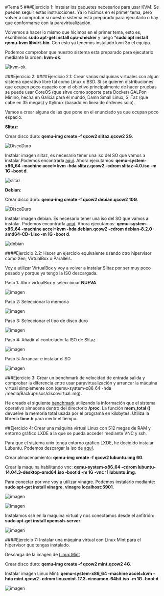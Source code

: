 #Tema 5
###Ejercicio 1: Instalar los paquetes necesarios para usar KVM. Se pueden seguir estas instrucciones. Ya lo hicimos en el primer tema, pero volver a comprobar si nuestro sistema está preparado para ejecutarlo o hay que conformarse con la paravirtualización.

Volvemos a hacer lo mismo que hicimos en el primer tema, esto es, escribimos **sudo apt-get install cpu-checker** y luego ***sudo apt install qemu-kvm libvirt-bin**. Con esto ya tenemos instalado kvm 3n el equipo.

Podemos comprobar que nuestro sistema esta preparado para ejecutarlo mediante la orden: **kvm-ok**.

![kvm-ok](https://i.gyazo.com/f7dfe9b295be29923e0284acda75f68a.png)

###Ejercicio 2:
####Ejercicio 2.1: Crear varias máquinas virtuales con algún sistema operativo libre tal como Linux o BSD. Si se quieren distribuciones que ocupen poco espacio con el objetivo principalmente de hacer pruebas se puede usar CoreOS (que sirve como soporte para Docker) GALPon Minino, hecha en Galicia para el mundo, Damn Small Linux, SliTaz (que cabe en 35 megas) y ttylinux (basado en línea de órdenes solo).

Vamos a crear alguna de las que pone en el enunciado ya que ocupan poco espacio.

**Slitaz**: 

Crear disco duro: **qemu-img create -f qcow2 slitaz.qcow2 2G**.

![DiscoDuro](https://i.gyazo.com/dfc6c5271a9d1febaf383a37d1c66852.png)

Instalar imagen slitaz, es necesario tener una iso del SO que vamos a instalar.Podemos encontrarla [aquí](http://www.slitaz.org/en/get/).
Ahora ejecutamos: **qemu-system-x86_64 -machine accel=kvm -hda slitaz.qcow2 -cdrom slitaz-4.0.iso -m 1G -boot d**.

![slitaz](https://i.gyazo.com/e9110d3cb82baa8e45cfc1d7e831ab48.png)

**Debian**:

Crear disco duro: **qemu-img create -f qcow2 debian.qcow2 10G**.

![DiscoDuro](https://i.gyazo.com/1b0f743853c5e6d9f3d351cdd3217a4d.png)

Instalar imagen debian. Es necesario tener una iso del SO que vamos a instalar. Podemos encontrarla [aquí](http://cdimage.debian.org/debian-cd/8.2.0/amd64/iso-cd/).
Ahora ejecutamos: **qemu-system-x86_64 -machine accel=kvm -hda debian.qcow2 -cdrom debian-8.2.0-amd64-CD-1.iso -m 1G -boot d**.

![debian](https://i.gyazo.com/9fe04a3382a2d9feff460741ab6e70f5.png)

####Ejercicio 2.2: Hacer un ejercicio equivalente usando otro hipervisor como Xen, VirtualBox o Parallels.

Voy a utilizar VirtualBox y voy a volver a instalar Slitaz por ser muy poco pesado y porque ya tengo la ISO descargada.

Paso 1: Abrir virtualBox y seleccionar **NUEVA**.

![imagen](https://i.gyazo.com/8286570b17aef69e96d60128d09cebb4.png)

Paso 2: Seleccionar la memoria

![imagen](https://i.gyazo.com/c48d20726ec7e4af025599f826c48b09.png)

Paso 3: Seleccionar el tipo de disco duro

![imagen](https://i.gyazo.com/5f02daa5a39caee8676086859297c4cd.png)

Paso 4: Añadir al controlador la ISO de Slitaz

![imagen](https://i.gyazo.com/4cd28acf03b8c5c198c0af1305454c67.png)

Paso 5: Arrancar e instalar el SO

![imagen](https://i.gyazo.com/39223a82a4c4b6acc964d4eefac4cfae.png)

###Ejercicio 3: Crear un benchmark de velocidad de entrada salida y comprobar la diferencia entre usar paravirtualización y arrancar la máquina virtual simplemente con (qemu-system-x86_64 -hda /media/Backup/Isos/discovirtual.img).

He creado el siguiente [benchmark](https://github.com/manolotello7/IV-2015-16/blob/master/ejercicios/ManuelGutierrezDelgado/benchmark.cpp) utilizando la información que el sistema operativo almacena dentro del directorio **/proc**.
La función **mem_total ()** devuelve la memoria total usada por el programa en kilobytes. Utiliza la librería **time.h** para medir el tiempo. 

##Ejercicio 4: Crear una máquina virtual Linux con 512 megas de RAM y entorno gráfico LXDE a la que se pueda acceder mediante VNC y ssh.

Para que el sistema unix tenga entorno gráfico LXDE, he decidido instalar Lubuntu. Podemos descargar la iso de [aquí](http://cdimage.ubuntu.com/lubuntu/releases/14.04/release/).

Crear almacenamiento: **qemu-img create -f qcow2 lubuntu.img 6G**.

Crear la maquina habilitando vnc: **qemu-system-x86_64 -cdrom lubuntu-14.04.3-desktop-amd64.iso -boot d -m 1G -vnc :1 lubuntu.img**.

Para conectar por vnc voy a utilizar vinagre. Podemos instalarlo mediante: **sudo apt-get install vinagre**, **vinagre localhost:5901**.

![imagen](https://i.gyazo.com/be1407b0ea1c9f09f845cb4b4b20776c.png)

![imagen](https://i.gyazo.com/99e4095a10caec43d86b51eb8096af73.png)

Instalamos ssh en la maquina virtual y nos conectamos desde el anfitrión: **sudo apt-get install openssh-server**.

![imagen](https://i.gyazo.com/97b694c1b4d7538c7ea4be163d288ac1.png)

####Ejercicio 7: Instalar una máquina virtual con Linux Mint para el hipervisor que tengas instalado.

Descarga de la imagen de [Linux Mint](http://www.linuxmint.com/download.php)

Crear disco duro: **qemu-img create -f qcow2 mint.qcow2 4G**.

Instalar imagen Linux Mint: **qemu-system-x86_64 -machine accel=kvm -hda mint.qcow2 -cdrom linuxmint-17.3-cinnamon-64bit.iso -m 1G -boot d**

![imagen](https://i.gyazo.com/68d53ab8ed5fc2b11d78df8dd27dc38b.png)
